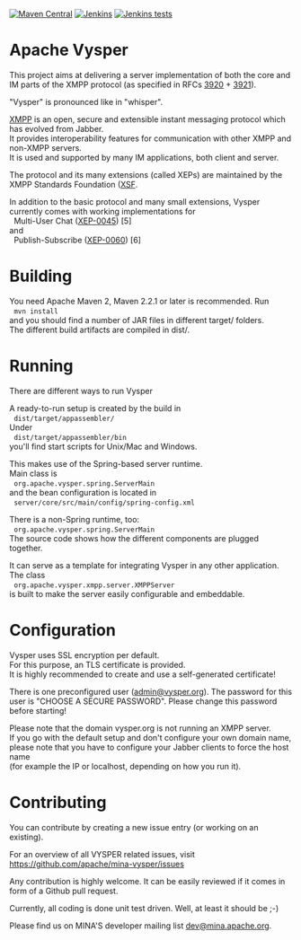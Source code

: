 [![Maven Central](https://img.shields.io/maven-central/v/org.apache.vysper/vysper-parent)](https://search.maven.org/search?q=g:org.apache.vysper%20AND%20a:vysper-parent&core=gav)
[![Jenkins](https://img.shields.io/jenkins/build/https/builds.apache.org/Vysper)](https://builds.apache.org/job/Vysper/)
[![Jenkins tests](https://img.shields.io/jenkins/tests/https/builds.apache.org/Vysper?compact_message&failed_label=failed&passed_label=passed&skipped_label=skipped)](https://builds.apache.org/job/Vysper/)

# Apache Vysper

This project aims at delivering a server implementation of both the core and IM parts of the XMPP protocol 
(as specified in RFCs [3920](http://www.ietf.org/rfc/rfc3920.txt) + [3921](http://www.ietf.org/rfc/rfc3921.txt)).

"Vysper" is pronounced like in "whisper".

[XMPP](http://en.wikipedia.org/wiki/XMPP) is an open, secure and extensible instant messaging protocol which has evolved from Jabber.  
It provides interoperability features for communication with other XMPP and non-XMPP servers.  
It is used and supported by many IM applications, both client and server.  

The protocol and its many extensions (called XEPs) are maintained by the XMPP Standards Foundation ([XSF](http://www.xmpp.org/).

In addition to the basic protocol and many small extensions, Vysper currently comes with working implementations for  
&nbsp;&nbsp;Multi-User Chat ([XEP-0045](http://xmpp.org/extensions/xep-0045.html)) [5]  
and  
&nbsp;&nbsp;Publish-Subscribe ([XEP-0060](http://xmpp.org/extensions/xep-0060.html)) [6] 

# Building 

You need Apache Maven 2, Maven 2.2.1 or later is recommended. Run  
&nbsp;&nbsp;`mvn install`  
and you should find a number of JAR files in different target/ folders.  
The different build artifacts are compiled in dist/.  

# Running

There are different ways to run Vysper

A ready-to-run setup is created by the build in  
&nbsp;&nbsp;`dist/target/appassembler/`  
Under  
&nbsp;&nbsp;`dist/target/appassembler/bin`  
you'll find start scripts for Unix/Mac and Windows.

This makes use of the Spring-based server runtime.  
Main class is  
&nbsp;&nbsp;`org.apache.vysper.spring.ServerMain`  
and the bean configuration is located in  
&nbsp;&nbsp;`server/core/src/main/config/spring-config.xml`

There is a non-Spring runtime, too:  
&nbsp;&nbsp;`org.apache.vysper.spring.ServerMain`  
The source code shows how the different components are plugged together.

It can serve as a template for integrating Vysper in any other application.  
The class  
&nbsp;&nbsp;`org.apache.vysper.xmpp.server.XMPPServer`  
is built to make the server easily configurable and embeddable.
  
# Configuration

Vysper uses SSL encryption per default.  
For this purpose, an TLS certificate is provided.  
It is highly recommended to create and use a self-generated certificate!

There is one preconfigured user (admin@vysper.org). The password for this  
user is "CHOOSE A SECURE PASSWORD". Please change this password before starting!

Please note that the domain vysper.org is not running an XMPP server.  
If you go with the default setup and don't configure your own domain name,  
please note that you have to configure your Jabber clients to force the host name  
(for example the IP or localhost, depending on how you run it).

# Contributing

You can contribute by creating a new issue entry (or working on an existing).  

For an overview of all VYSPER related issues, visit https://github.com/apache/mina-vysper/issues

Any contribution is highly welcome. It can be easily reviewed if it comes in form of a Github pull request.  

Currently, all coding is done unit test driven. Well, at least it should be ;-)

Please find us on MINA'S developer mailing list dev@mina.apache.org. 